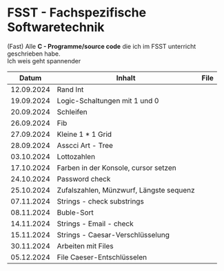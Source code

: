 # FSST - Fachspezifische Softwaretechnik
(Fast) Alle **C - Programme/source code** die ich im FSST unterricht geschrieben habe. <br>
Ich weis geht spannender


| Datum | Inhalt | File |
|-------|--------|------|
| 12.09.2024 | Rand Int | |
| 19.09.2024 | Logic-Schaltungen mit 1 und 0| |
| 20.09.2024 | Schleifen ||
| 26.09.2024 | Fib | |
| 27.09.2024 | Kleine 1 * 1 Grid | |
| 28.09.2024 | Asscci Art - Tree | |
| 03.10.2024 | Lottozahlen | |
| 17.10.2024 | Farben in der Konsole, cursor setzen| |
| 24.10.2024 | Password check | |
| 25.10.2024 | Zufalszahlen, Münzwurf, Längste sequenz||
| 07.11.2024 | Strings - check substrings| |
| 08.11.2024 | Buble-Sort | |
| 14.11.2024 | Strings - Email - check||
| 15.11.2024 | Strings - Caesar-Verschlüsselung ||
| 30.11.2024 | Arbeiten mit Files ||
| 05.12.2024 | File Caeser-Entschlüsselen ||

